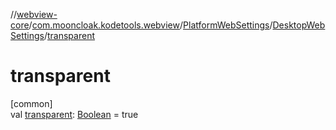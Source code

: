 //[webview-core](../../../../index.md)/[com.mooncloak.kodetools.webview](../../index.md)/[PlatformWebSettings](../index.md)/[DesktopWebSettings](index.md)/[transparent](transparent.md)

# transparent

[common]\
val [transparent](transparent.md): [Boolean](https://kotlinlang.org/api/latest/jvm/stdlib/kotlin/-boolean/index.html) = true

